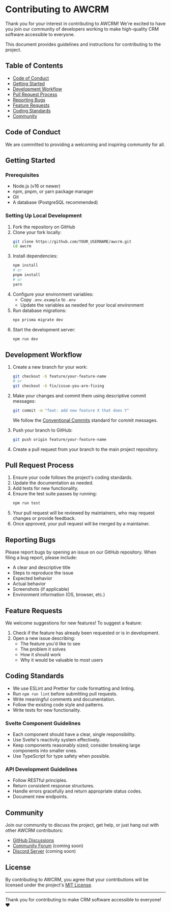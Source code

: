 # Contributing to AWCRM

Thank you for your interest in contributing to AWCRM! We're excited to have you join our community of developers working to make high-quality CRM software accessible to everyone.

This document provides guidelines and instructions for contributing to the project.

## Table of Contents

- [Code of Conduct](#code-of-conduct)
- [Getting Started](#getting-started)
- [Development Workflow](#development-workflow)
- [Pull Request Process](#pull-request-process)
- [Reporting Bugs](#reporting-bugs)
- [Feature Requests](#feature-requests)
- [Coding Standards](#coding-standards)
- [Community](#community)

## Code of Conduct

We are committed to providing a welcoming and inspiring community for all. 

## Getting Started

### Prerequisites

- Node.js (v16 or newer)
- npm, pnpm, or yarn package manager
- Git
- A database (PostgreSQL recommended)

### Setting Up Local Development

1. Fork the repository on GitHub
2. Clone your fork locally:
   ```bash
   git clone https://github.com/YOUR_USERNAME/awcrm.git
   cd awcrm
   ```
3. Install dependencies:
   ```bash
   npm install
   # or
   pnpm install
   # or
   yarn
   ```
4. Configure your environment variables:
   - Copy `.env.example` to `.env`
   - Update the variables as needed for your local environment
5. Run database migrations:
   ```bash
   npx prisma migrate dev
   ```
6. Start the development server:
   ```bash
   npm run dev
   ```

## Development Workflow

1. Create a new branch for your work:
   ```bash
   git checkout -b feature/your-feature-name
   # or
   git checkout -b fix/issue-you-are-fixing
   ```

2. Make your changes and commit them using descriptive commit messages:
   ```bash
   git commit -m "feat: add new feature X that does Y"
   ```
   We follow the [Conventional Commits](https://www.conventionalcommits.org/) standard for commit messages.

3. Push your branch to GitHub:
   ```bash
   git push origin feature/your-feature-name
   ```

4. Create a pull request from your branch to the main project repository.

## Pull Request Process

1. Ensure your code follows the project's coding standards.
2. Update the documentation as needed.
3. Add tests for new functionality.
4. Ensure the test suite passes by running:
   ```bash
   npm run test
   ```
5. Your pull request will be reviewed by maintainers, who may request changes or provide feedback.
6. Once approved, your pull request will be merged by a maintainer.

## Reporting Bugs

Please report bugs by opening an issue on our GitHub repository. When filing a bug report, please include:

- A clear and descriptive title
- Steps to reproduce the issue
- Expected behavior
- Actual behavior
- Screenshots (if applicable)
- Environment information (OS, browser, etc.)

## Feature Requests

We welcome suggestions for new features! To suggest a feature:

1. Check if the feature has already been requested or is in development.
2. Open a new issue describing:
   - The feature you'd like to see
   - The problem it solves
   - How it should work
   - Why it would be valuable to most users

## Coding Standards

- We use ESLint and Prettier for code formatting and linting.
- Run `npm run lint` before submitting pull requests.
- Write meaningful comments and documentation.
- Follow the existing code style and patterns.
- Write tests for new functionality.

### Svelte Component Guidelines

- Each component should have a clear, single responsibility.
- Use Svelte's reactivity system effectively.
- Keep components reasonably sized; consider breaking large components into smaller ones.
- Use TypeScript for type safety when possible.

### API Development Guidelines

- Follow RESTful principles.
- Return consistent response structures.
- Handle errors gracefully and return appropriate status codes.
- Document new endpoints.

## Community

Join our community to discuss the project, get help, or just hang out with other AWCRM contributors:

- [GitHub Discussions](https://github.com/yourusername/bottlecrm/discussions)
- [Community Forum](#) (coming soon)
- [Discord Server](#) (coming soon)

## License

By contributing to AWCRM, you agree that your contributions will be licensed under the project's [MIT License](LICENSE).

---

Thank you for contributing to make CRM software accessible to everyone! ❤️
